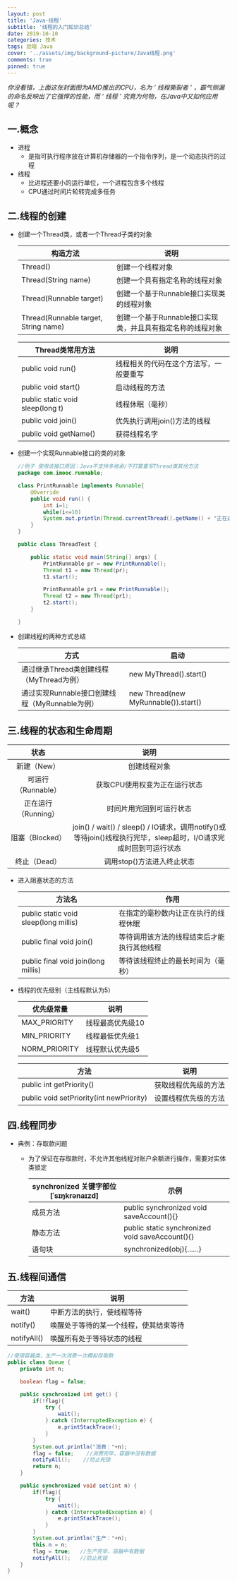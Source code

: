 ```yaml
---
layout: post
title: 'Java-线程'
subtitle: '线程的入门知识总结'
date: 2019-10-10
categories: 技术
tags: 后端 Java
cover: '../assets/img/background-picture/Java线程.png'
comments: true
pinned: true
---
```




*你没看错，上面这张封面图为AMD推出的CPU，名为 ‘ 线程撕裂者 ’ ，霸气侧漏的命名反映出了它强悍的性能，而 ‘ 线程 ’  究竟为何物，在Java中又如何应用呢？*

## 一.概念

* 进程
  * 是指可执行程序放在计算机存储器的一个指令序列，是一个动态执行的过程
* 线程
  * 比进程还要小的运行单位，一个进程包含多个线程
  * CPU通过时间片轮转完成多任务



## 二.线程的创建

* 创建一个Thread类，或者一个Thread子类的对象

  | 构造方法                                 | 说明                                |
  | ------------------------------------ | --------------------------------- |
  | Thread()                             | 创建一个线程对象                          |
  | Thread(String name)                  | 创建一个具有指定名称的线程对象                   |
  | Thread(Runnable target)              | 创建一个基于Runnable接口实现类的线程对象          |
  | Thread(Runnable target, String name) | 创建一个基于Runnable接口实现类，并且具有指定名称的线程对象 |

  

  | Thread类常用方法                      | 说明                  |
  | -------------------------------- | ------------------- |
  | public void run()                | 线程相关的代码在这个方法写，一般要重写 |
  | public void start()              | 启动线程的方法             |
  | public static void sleep(long t) | 线程休眠（毫秒）            |
  | public void join()               | 优先执行调用join()方法的线程   |
  | public void getName()            | 获得线程名字              |

  

* 创建一个实现Runnable接口的类的对象

  ~~~ java
  //例子 使用该接口原因：Java不支持多继承/不打算重写Thread类其他方法
  package com.imooc.runnable;

  class PrintRunnable implements Runnable{
      @Override
      public void run() {
          int i=1;
          while(i<=10)
          System.out.println(Thread.currentThread().getName() + "正在运行！"+(i++));
      }
  }

  public class ThreadTest {

      public static void main(String[] args) {
          PrintRunnable pr = new PrintRunnable();
          Thread t1 = new Thread(pr);
          t1.start();

          PrintRunnable pr1 = new PrintRunnable();
          Thread t2 = new Thread(pr1);
          t2.start();
      }

  }
  ~~~





* 创建线程的两种方式总结

  | 方式                               | 启动                                   |
  | -------------------------------- | ------------------------------------ |
  | 通过继承Thread类创建线程（MyThread为例）      | new MyThread().start()               |
  | 通过实现Runnable接口创建线程（MyRunnable为例） | new Thread(new MyRunnable()).start() |

  

## 三.线程的状态和生命周期

|      状态       |                    说明                    |
| :-----------: | :--------------------------------------: |
|    新建（New）    |                  创建线程对象                  |
| 可运行（Runnable） |             获取CPU使用权变为正在运行状态             |
| 正在运行（Running） |               时间片用完回到可运行状态               |
|  阻塞（Blocked）  | join() / wait() / sleep() / IO请求，调用notify()或等待join()线程执行完毕，sleep超时，I/O请求完成时回到可运行状态 |
|   终止（Dead）    |             调用stop()方法进入终止状态             |

* 进入阻塞状态的方法

  | 方法名                                   | 作用                    |
  | ------------------------------------- | --------------------- |
  | public static void sleep(long millis) | 在指定的毫秒数内让正在执行的线程休眠    |
  | public final void join()              | 等待调用该方法的线程结束后才能执行其他线程 |
  | public final void join(long millis)   | 等待该线程终止的最长时间为（毫秒）     |

* 线程的优先级别（主线程默认为5）

  | 优先级常量         | 说明        |
  | ------------- | --------- |
  | MAX_PRIORITY  | 线程最高优先级10 |
  | MIN_PRIORITY  | 线程最低优先级1  |
  | NORM_PRIORITY | 线程默认优先级5  |

  | 方法                                       | 说明         |
  | ---------------------------------------- | ---------- |
  | public int getPriority()                 | 获取线程优先级的方法 |
  | public void setPriority(int newPriority) | 设置线程优先级的方法 |

  

## 四.线程同步

* 典例：存取款问题

  * 为了保证在存取款时，不允许其他线程对账户余额进行操作，需要对实体类锁定

    | synchronized 关键字部位                                                                                                  [ˈsɪŋkrənaɪzd] | 示例                                       |
    | ---------------------------------------- | ---------------------------------------- |
    | 成员方法                                     | public synchronized void saveAccount(){} |
    | 静态方法                                     | public static synchronized void saveAccount(){} |
    | 语句块                                      | synchronized(obj){......}                |

    

## 五.线程间通信

| 方法          | 说明                  |
| ----------- | ------------------- |
| wait()      | 中断方法的执行，使线程等待       |
| notify()    | 唤醒处于等待的某一个线程，使其结束等待 |
| notifyAll() | 唤醒所有处于等待状态的线程       |

~~~ java
//使用容器类，生产一次消费一次模拟存取款
public class Queue {
    private int n;

    boolean flag = false;

    public synchronized int get() {
        if(!flag){
            try {
                wait();
            } catch (InterruptedException e) {
                e.printStackTrace();
            }
        }
        System.out.println("消费："+n);
        flag = false;    //消费完毕，容器中没有数据
        notifyAll();    //防止死锁
        return n;
    }

    public synchronized void set(int n) {
        if(flag){
            try {
                wait();
            } catch (InterruptedException e) {
                e.printStackTrace();
            }
        }
        System.out.println("生产："+n);
        this.n = n;
        flag = true;   //生产完毕，容器中有数据
        notifyAll();   //防止死锁
    }
}

~~~



